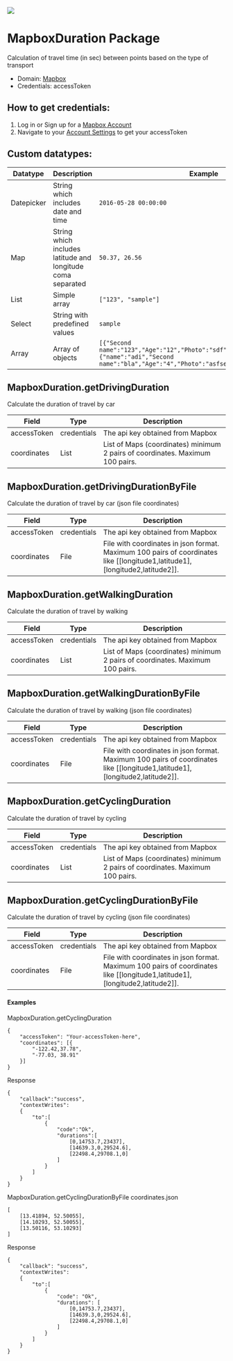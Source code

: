 [![](https://scdn.rapidapi.com/RapidAPI_banner.png)](https://rapidapi.com/package/MapboxDuration/functions?utm_source=RapidAPIGitHub_MapboxDurationFunctions&utm_medium=button&utm_content=RapidAPI_GitHub)

# MapboxDuration Package
Calculation of travel time (in sec) between points based on the type of transport
* Domain: [Mapbox](https://www.mapbox.com)
* Credentials: accessToken

## How to get credentials:
1. Log in or Sign up for a [Mapbox Account](https://www.mapbox.com/signup/)
2. Navigate to your [Account Settings](https://www.mapbox.com/studio/account/tokens/) to get your accessToken
 
## Custom datatypes: 
 |Datatype|Description|Example
 |--------|-----------|----------
 |Datepicker|String which includes date and time|```2016-05-28 00:00:00```
 |Map|String which includes latitude and longitude coma separated|```50.37, 26.56```
 |List|Simple array|```["123", "sample"]``` 
 |Select|String with predefined values|```sample```
 |Array|Array of objects|```[{"Second name":"123","Age":"12","Photo":"sdf","Draft":"sdfsdf"},{"name":"adi","Second name":"bla","Age":"4","Photo":"asfserwe","Draft":"sdfsdf"}] ```
 
## MapboxDuration.getDrivingDuration
Сalculate the duration of travel by car

| Field      | Type       | Description
|------------|------------|----------
| accessToken| credentials| The api key obtained from Mapbox
| coordinates| List       | List of Maps (coordinates) minimum 2 pairs of coordinates. Maximum 100 pairs.

## MapboxDuration.getDrivingDurationByFile
Сalculate the duration of travel by car (json file coordinates)

| Field      | Type       | Description
|------------|------------|----------
| accessToken| credentials| The api key obtained from Mapbox
| coordinates| File       | File with coordinates in json format. Maximum 100 pairs of coordinates like [[longitude1,latitude1], [longitude2,latitude2]].

## MapboxDuration.getWalkingDuration
Сalculate the duration of travel by walking

| Field      | Type       | Description
|------------|------------|----------
| accessToken| credentials| The api key obtained from Mapbox
| coordinates| List       | List of Maps (coordinates) minimum 2 pairs of coordinates. Maximum 100 pairs.

## MapboxDuration.getWalkingDurationByFile
Сalculate the duration of travel by walking (json file coordinates)

| Field      | Type       | Description
|------------|------------|----------
| accessToken| credentials| The api key obtained from Mapbox
| coordinates| File       | File with coordinates in json format. Maximum 100 pairs of coordinates like [[longitude1,latitude1], [longitude2,latitude2]].

## MapboxDuration.getCyclingDuration
Сalculate the duration of travel by cycling

| Field      | Type       | Description
|------------|------------|----------
| accessToken| credentials| The api key obtained from Mapbox
| coordinates| List       | List of Maps (coordinates) minimum 2 pairs of coordinates. Maximum 100 pairs.

## MapboxDuration.getCyclingDurationByFile
Сalculate the duration of travel by cycling (json file coordinates)

| Field      | Type       | Description
|------------|------------|----------
| accessToken| credentials| The api key obtained from Mapbox
| coordinates| File       | File with coordinates in json format. Maximum 100 pairs of coordinates like [[longitude1,latitude1], [longitude2,latitude2]].

#### Examples
MapboxDuration.getCyclingDuration
```code
{
    "accessToken": "Your-accessToken-here",
    "coordinates": [{
        "-122.42,37.78",
        "-77.03, 38.91"
    }]
}
```
Response
```code
{
    "callback":"success",
    "contextWrites":
    {
        "to":[
            {
                "code":"Ok",
                "durations":[
                    [0,14753.7,23437],
                    [14639.3,0,29524.6],
                    [22498.4,29708.1,0]
                ]
            }
        ]
    }
}
```

MapboxDuration.getCyclingDurationByFile
coordinates.json
```code
[
    [13.41894, 52.50055],
    [14.10293, 52.50055],
    [13.50116, 53.10293]
]
```
Response
```code
{
    "callback": "success",
    "contextWrites": 
    {
        "to":[
            {
                "code": "Ok",
                "durations": [
                    [0,14753.7,23437],
                    [14639.3,0,29524.6],
                    [22498.4,29708.1,0]
                ]
            }
        ]
    }
}
```
